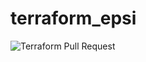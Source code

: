 # terraform_epsi
![Terraform Pull Request](https://github.com/MisterPurl/terraform_epsi/workflows/Terraform%20Pull%20Request/badge.svg)
